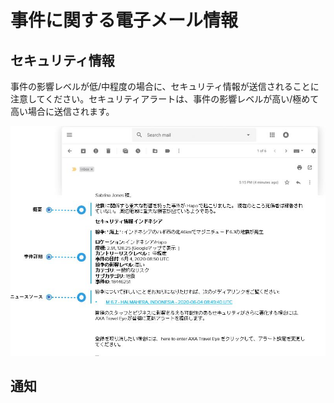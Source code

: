 # 事件に関する電子メール情報

## セキュリティ情報

事件の影響レベルが低/中程度の場合に、セキュリティ情報が送信されることに注意してください。セキュリティアラートは、事件の影響レベルが高い/極めて高い場合に送信されます。

![](../.gitbook/assets/information.jpg)

## 通知

